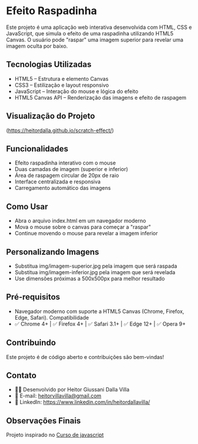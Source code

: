 # Efeito Raspadinha
Este projeto é uma aplicação web interativa desenvolvida com HTML, CSS e JavaScript, que simula o efeito de uma raspadinha utilizando HTML5 Canvas. O usuário pode "raspar" uma imagem superior para revelar uma imagem oculta por baixo.

## Tecnologias Utilizadas
- HTML5 – Estrutura e elemento Canvas
- CSS3 – Estilização e layout responsivo
- JavaScript – Interação do mouse e lógica do efeito
- HTML5 Canvas API – Renderização das imagens e efeito de raspagem

## Visualização do Projeto
(https://heitordalla.github.io/scratch-effect/)

## Funcionalidades
- Efeito raspadinha interativo com o mouse
- Duas camadas de imagem (superior e inferior)
- Área de raspagem circular de 20px de raio
- Interface centralizada e responsiva
- Carregamento automático das imagens

## Como Usar
- Abra o arquivo index.html em um navegador moderno
- Mova o mouse sobre o canvas para começar a "raspar"
- Continue movendo o mouse para revelar a imagem inferior

## Personalizando Imagens
- Substitua img/imagem-superior.jpg pela imagem que será raspada
- Substitua img/imagem-inferior.jpg pela imagem que será revelada
- Use dimensões próximas a 500x500px para melhor resultado

## Pré-requisitos
- Navegador moderno com suporte a HTML5 Canvas (Chrome, Firefox, Edge, Safari).
Compatibilidade
- ✅ Chrome 4+ | ✅ Firefox 4+ | ✅ Safari 3.1+ | ✅ Edge 12+ | ✅ Opera 9+

## Contribuindo
Este projeto é de código aberto e contribuições são bem-vindas!

## Contato
- 👨‍💼 Desenvolvido por Heitor Giussani Dalla Villa
- 📧 E-mail: heitorvillavilla@gmail.com
- 💼 LinkedIn: https://www.linkedin.com/in/heitordallavilla/

## Observações Finais
Projeto inspirado no <a href="https://www.udemy.com/course/curso-de-javascript-html-e-css-projetos-reais/">Curso de javascript</a>
